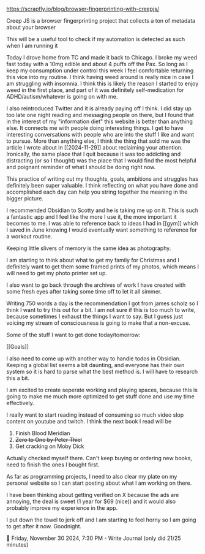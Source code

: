 
https://scrapfly.io/blog/browser-fingerprinting-with-creepjs/

Creep JS is a browser fingerprinting project that collects a ton of metadata about your browser

This will be a useful tool to check if my automation is detected as such when I am running it



Today I drove home from TC and made it back to Chicago. I broke my weed fast today with a 10mg edible and about 4 puffs off the Pax. So long as I keep my consumption under control this week I feel comfortable returning this vice into my routine. I think having weed around is really nice in case I am struggling with insomnia. I think this is likely the reason I started to enjoy weed in the first place, and part of it was definitely self-medication for ADHD/autism/whatever is going on with me. 

I also reintroduced Twitter and it is already paying off I think. I did stay up too late one night reading and messaging people on there, but I found that in the interest of my "information diet" this website is better than anything else. It connects me with people doing interesting things. I get to have interesting conversations with people who are into the stuff I like and want to pursue. More than anything else, I think the thing that sold me was the article I wrote about in [[2024-11-29]] about reclaiming your attention. Ironically, the same place that I quit because it was too addicting and distracting (or so I thought) was the place that I would find the most helpful and poignant reminder of what I should be doing right now.

This practice of writing out my thoughts, goals, ambitions and struggles has definitely been super valuable. I think reflecting on what you have done and accomplished each day can help you string together the meaning in the bigger picture. 

I recommended Obsidian to Scotty and he is taking me up on it. This is such a fantastic app and I feel like the more I use it, the more important it becomes to me. I was able to reference back to ideas I had in [[gym]] which I saved in June knowing I would eventually want something to reference for a workout routine. 

Keeping little slivers of memory is the same idea as photography.

I am starting to think about what to get my family for Christmas and I definitely want to get them some framed prints of my photos, which means I will need to get my photo printer set up. 

I also want to go back through the archives of work I have created with some fresh eyes after taking some time off to let it all simmer.

Writing 750 words a day is the recommendation I got from james scholz so I think I want to try this out for a bit. I am not sure if this is too much to write, because sometimes I exhaust the things I want to say. But I guess just voicing my stream of consciousness is going to make that a non-excuse.

Some of the stuff I want to get done today/tomorrow:

[[Goals]]


I also need to come up with another way to handle todos in Obsidian. Keeping a global list seems a bit daunting, and everyone has their own system so it is hard to parse what the best method is. I will have to research this a bit.

I am excited to create seperate working and playing spaces, because this is going to make me much more optimized to get stuff done and use my time effectively.

I really want to start reading instead of consuming so much video slop content on youtube and twitch. I think the next book I read will be

1. Finish Blood Meridian
2. ~~Zero to One by Peter Thiel~~ 
3. Get cracking on Moby Dick

Actually checked myself there. Can't keep buying or ordering new books, need to finish the ones I bought first.

As far as programming projects, I need to also clear my plate on my personal website so I can start posting about what I am working on there.

I have been thinking about getting verified on X because the ads are annoying, the deal is sweet (1 year for $69 (nice)) and it would also probably improve my experience in the app. 

I put down the towel to jerk off and I am starting to feel horny so I am going to get after it now. Goodnight.

🍅 Friday, November 30 2024, 7:30 PM - Write Journal (only did 21/25 minutes)